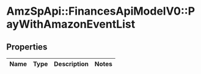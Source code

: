 # AmzSpApi::FinancesApiModelV0::PayWithAmazonEventList

## Properties
Name | Type | Description | Notes
------------ | ------------- | ------------- | -------------

